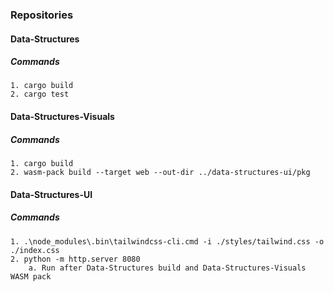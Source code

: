 ### Repositories
#### Data-Structures
##### Commands
    1. cargo build
    2. cargo test
#### Data-Structures-Visuals
##### Commands
    1. cargo build
    2. wasm-pack build --target web --out-dir ../data-structures-ui/pkg
#### Data-Structures-UI
##### Commands
    1. .\node_modules\.bin\tailwindcss-cli.cmd -i ./styles/tailwind.css -o ./index.css
    2. python -m http.server 8080
        a. Run after Data-Structures build and Data-Structures-Visuals WASM pack